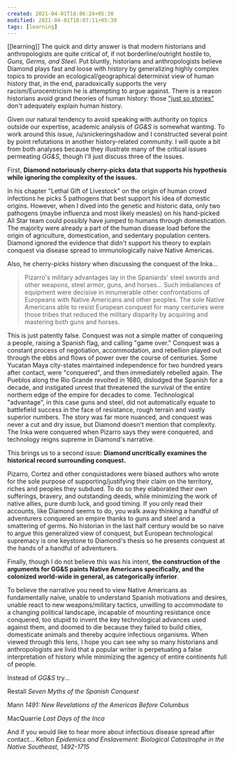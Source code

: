 ```yaml
---
created: 2021-04-01T18:06:24+05:30
modified: 2021-04-01T18:07:11+05:30
tags: [learning]
---
```

[[learning]]
 The quick and dirty answer is that modern historians and anthropologists are quite critical of, if not borderline/outright hostile to, *Guns, Germs, and Steel*. Put bluntly, historians and anthropologists believe Diamond plays fast and loose with history by generalizing highly complex topics to provide an ecological/geographical determinist view of human history that, in the end, paradoxically supports the very racism/Eurocentricism he is attempting to argue against. There is a reason historians avoid grand theories of human history: those ["just so stories"](http://en.wikipedia.org/wiki/Just-so_story) don't adequately explain human history. 

Given our natural tendency to avoid speaking with authority on topics outside our expertise, academic analysis of *GG&S* is somewhat wanting. To work around this issue, /u/snickeringshadow and I constructed several point by point refutations in another history-related community. I will quote a bit from both analyses because they illustrate many of the critical issues permeating *GG&S*, though I'll just discuss three of the issues.

First, **Diamond notoriously cherry-picks data that supports his hypothesis while ignoring the complexity of the issues.**

In his chapter "Lethal Gift of Livestock" on the origin of human crowd infections he picks 5 pathogens that best support his idea of domestic origins. However, when I dived into the genetic and historic data, only two pathogens (maybe influenza and most likely measles) on his hand-picked All Star team could possibly have jumped to humans through domestication. The majority were already a part of the human disease load before the origin of agriculture, domestication, and sedentary population centers. Diamond ignored the evidence that didn't support his theory to explain conquest via disease spread to immunologically naive Native Americas. 

Also, he cherry-picks history when discussing the conquest of the Inka...

> Pizarro's military advantages lay in the Spaniards' steel swords and other weapons, steel armor, guns, and horses... Such imbalances of equipment were decisive in innumerable other confrontations of Europeans with Native Americans and other peoples. The sole Native Americans able to resist European conquest for many centuries were those tribes that reduced the military disparity by acquiring and mastering both guns and horses.

This is just patently false. Conquest was not a simple matter of conquering a people, raising a Spanish flag, and calling "game over." Conquest was a constant process of negotiation, accommodation, and rebellion played out through the ebbs and flows of power over the course of centuries. Some Yucatan Maya city-states maintained independence for two hundred years after contact, were "conquered", and then immediately rebelled again. The Pueblos along the Rio Grande revolted in 1680, dislodged the Spanish for a decade, and instigated unrest that threatened the survival of the entire northern edge of the empire for decades to come. Technological "advantage", in this case guns and steel, did not automatically equate to battlefield success in the face of resistance, rough terrain and vastly superior numbers. The story was far more nuanced, and conquest was never a cut and dry issue, but Diamond doesn't mention that complexity. The Inka were conquered when Pizarro says they were conquered, and technology reigns supreme in Diamond's narrative. 

This brings us to a second issue: **Diamond uncritically examines the historical record surrounding conquest.** 

Pizarro, Cortez and other conquistadores were biased authors who wrote for the sole purpose of supporting/justifying their claim on the territory, riches and peoples they subdued. To do so they elaborated their own sufferings, bravery, and outstanding deeds, while minimizing the work of native allies, pure dumb luck, and good timing. If you only read their accounts, like Diamond seems to do, you walk away thinking a handful of adventurers conquered an empire thanks to guns and steel and a smattering of germs. No historian in the last half century would be so naive to argue this generalized view of conquest, but European technological supremacy is one keystone to Diamond's thesis so he presents conquest at the hands of a handful of adventurers.

Finally, though I do not believe this was his intent, **the construction of the arguments for GG&S paints Native Americans specifically, and the colonized world-wide in general, as categorically inferior**. 

To believe the narrative you need to view Native Americans as fundamentally naive, unable to understand Spanish motivations and desires, unable react to new weapons/military tactics, unwilling to accommodate to a changing political landscape, incapable of mounting resistance once conquered, too stupid to invent the key technological advances used against them, and doomed to die because they failed to build cities, domesticate animals and thereby acquire infectious organisms. When viewed through this lens, I hope you can see why so many historians and anthropologists are livid that a popular writer is perpetuating a false interpretation of history while minimizing the agency of entire continents full of people.

Instead of *GG&S* try...

Restall *Seven Myths of the Spanish Conquest*

Mann *1491: New Revelations of the Americas Before Columbus*

MacQuarrie *Last Days of the Inca*

And if you would like to hear more about infectious disease spread after contact... Kelton *Epidemics and Enslavement: Biological Catastrophe in the Native Southeast, 1492-1715* 
